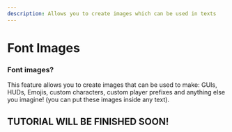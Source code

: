 ```yaml
---
description: Allows you to create images which can be used in texts
---
```


# Font Images

### Font images?

This feature allows you to create images that can be used to make:  GUIs, HUDs, Emojis, custom characters, custom player prefixes and anything else you imagine! \(you can put these images inside any text\).



## TUTORIAL WILL BE FINISHED SOON!

